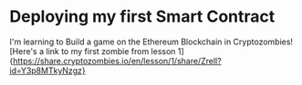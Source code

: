 # Deploying my first Smart Contract
I'm learning to Build a game on the Ethereum Blockchain in Cryptozombies!
[Here's a link to my first zombie from lesson 1] {https://share.cryptozombies.io/en/lesson/1/share/Zrell?id=Y3p8MTkyNzgz}
